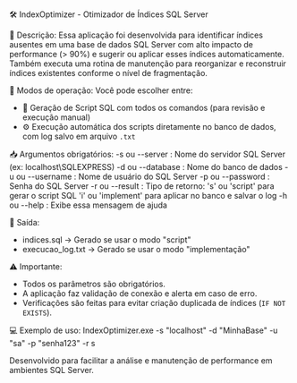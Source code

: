 🛠️ IndexOptimizer - Otimizador de Índices SQL Server

📌 Descrição:
Essa aplicação foi desenvolvida para identificar índices ausentes em uma base de dados SQL Server com alto impacto de performance (> 90%) e sugerir ou aplicar esses índices automaticamente. Também executa uma rotina de manutenção para reorganizar e reconstruir índices existentes conforme o nível de fragmentação.

🔄 Modos de operação:
Você pode escolher entre:
- 📝 Geração de Script SQL com todos os comandos (para revisão e execução manual)
- ⚙️ Execução automática dos scripts diretamente no banco de dados, com log salvo em arquivo `.txt`

📥 Argumentos obrigatórios:
  -s   ou --server     : Nome do servidor SQL Server (ex: localhost\SQLEXPRESS)
  -d   ou --database   : Nome do banco de dados
  -u   ou --username   : Nome de usuário do SQL Server
  -p   ou --password   : Senha do SQL Server
  -r   ou --result     : Tipo de retorno: 
                         's' ou 'script' para gerar o script SQL
                         'i' ou 'implement' para aplicar no banco e salvar o log
  -h   ou --help       : Exibe essa mensagem de ajuda

📂 Saída:
- indices.sql          → Gerado se usar o modo "script"
- execucao_log.txt     → Gerado se usar o modo "implementação"

⚠️ Importante:
- Todos os parâmetros são obrigatórios.
- A aplicação faz validação de conexão e alerta em caso de erro.
- Verificações são feitas para evitar criação duplicada de índices (`IF NOT EXISTS`).

💻 Exemplo de uso:
IndexOptimizer.exe -s "localhost" -d "MinhaBase" -u "sa" -p "senha123" -r s

Desenvolvido para facilitar a análise e manutenção de performance em ambientes SQL Server.
